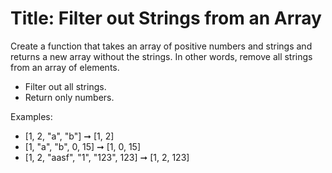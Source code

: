 # Title: Filter out Strings from an Array
Create a function that takes an array of positive numbers and strings and returns a new array without the strings. In other words, remove all strings from an array of elements.
* Filter out all strings.
* Return only numbers.

Examples:
* [1, 2, "a", "b"] ➞ [1, 2]
* [1, "a", "b", 0, 15] ➞ [1, 0, 15]
* [1, 2, "aasf", "1", "123", 123] ➞ [1, 2, 123]